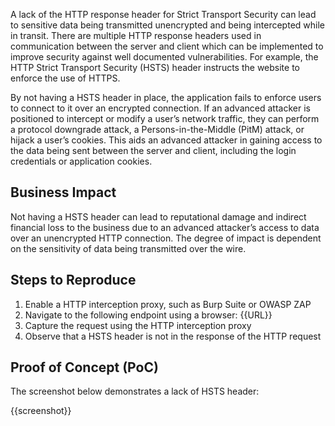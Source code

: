 A lack of the HTTP response header for Strict Transport Security can lead to sensitive data being transmitted unencrypted and being intercepted while in transit. There are multiple HTTP response headers used in communication between the server and client which can be implemented to improve security against well documented vulnerabilities. For example, the HTTP Strict Transport Security (HSTS) header instructs the website to enforce the use of HTTPS.

By not having a HSTS header in place, the application fails to enforce users to connect to it over an encrypted connection. If an advanced attacker is positioned to intercept or modify a user’s network traffic, they can perform a protocol downgrade attack, a Persons-in-the-Middle (PitM) attack, or hijack a user’s cookies. This aids an advanced attacker in gaining access to the data being sent between the server and client, including the login credentials or application cookies.

## Business Impact

Not having a HSTS header can lead to reputational damage and indirect financial loss to the business due to an advanced attacker’s access to data over an unencrypted HTTP connection. The degree of impact is dependent on the sensitivity of data being transmitted over the wire.

## Steps to Reproduce

1. Enable a HTTP interception proxy, such as Burp Suite or OWASP ZAP
1. Navigate to the following endpoint using a browser: {{URL}}
1. Capture the request using the HTTP interception proxy
1. Observe that a HSTS header is not in the response of the HTTP request

## Proof of Concept (PoC)

The screenshot below demonstrates a lack of HSTS header:

{{screenshot}}
